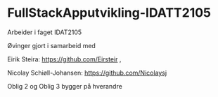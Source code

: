 # FullStackApputvikling-IDATT2105

Arbeider i faget IDAT2105

Øvinger gjort i samarbeid med

Eirik Steira: https://github.com/Eirsteir , 

Nicolay Schiøll-Johansen: https://github.com/Nicolaysj

Oblig 2 og Oblig 3 bygger på hverandre
